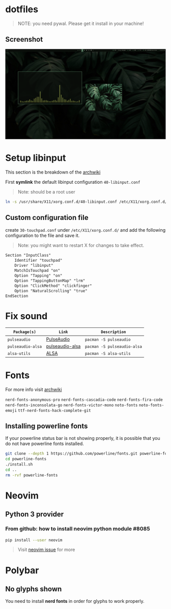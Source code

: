 # dotfiles
> NOTE: you need pywal. Please get it install in your machine!
## Screenshot

![screenshot](screenshot.png)

# Setup libinput
This section is the breakdown of the [archwiki](https://wiki.archlinux.org/title/Libinput)

First __symlink__ the default libinput configuration  `40-libinput.conf`
> Note: should be a root user
```bash
ln -s /usr/share/X11/xorg.conf.d/40-libinput.conf /etc/X11/xorg.conf.d/40-libinput.conf
```
## Custom configuration file
create `30-touchpad.conf` under `/etc/X11/xorg.conf.d/` and add the following
configuration to the file and save it.
> Note: you might want to restart X for changes to take effect.
```config
Section "InputClass"
	Identifier "touchpad"
	Driver "libinput"
	MatchIsTouchpad "on"
	Option "Tapping" "on"
	Option "TappingButtonMap" "lrm"
	Option "ClickMethod" "clickfinger"
	Option "NaturalScrolling" "true"
EndSection
```

# Fix sound
| `Package(s)`      | `Link`                                                       | `Description`               |
| ----------------- | ------------------------------------------------------------ | --------------------------- |
| `pulseaudio`      | [PulseAudio](https://wiki.archlinux.org/title/PulseAudio)    | `pacman -S pulseaudio`      |
| `pulseaudio-alsa` | [pulseaudio-alsa](https://archlinux.org/packages/?name=pulseaudio-alsa) | `pacman -S pulseaudio-alsa` |
| `alsa-utils`      | [ALSA](https://wiki.archlinux.org/title/Advanced_Linux_Sound_Architecture) | `pacman -S alsa-utils`      |



# Fonts

For more info visit [archwiki](https://wiki.archlinux.org/title/fonts)

`nerd-fonts-anonymous-pro`
`nerd-fonts-cascadia-code`
`nerd-fonts-fira-code`
`nerd-fonts-inconsolata-go`
`nerd-fonts-victor-mono`
`noto-fonts`
`noto-fonts-emoji`
`ttf-nerd-fonts-hack-complete-git`

## Installing powerline fonts

If your powerline status bar is not showing properly, it is possible that you 
do not have powerline fonts installed.

```bash
git clone --depth 1 https://github.com/powerline/fonts.git powerline-fonts
cd powerline-fonts
./install.sh
cd ..
rm -rvf powerline-fonts
```

# Neovim

## Python 3 provider

### From github: how to install neovim python module \#8085

```bash
pip install --user neovim
```
> Visit [neovim issue](https://github.com/neovim/neovim/issues/8085) for more

# Polybar
## No glyphs shown
You need to install __nerd fonts__ in order for glyphs to work properly.
